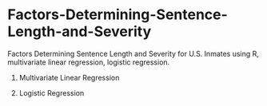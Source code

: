 # Factors-Determining-Sentence-Length-and-Severity
Factors Determining Sentence Length and Severity for U.S. Inmates using R, multivariate linear regression, logistic regression.

1. Multivariate Linear Regression


2. Logistic Regression
